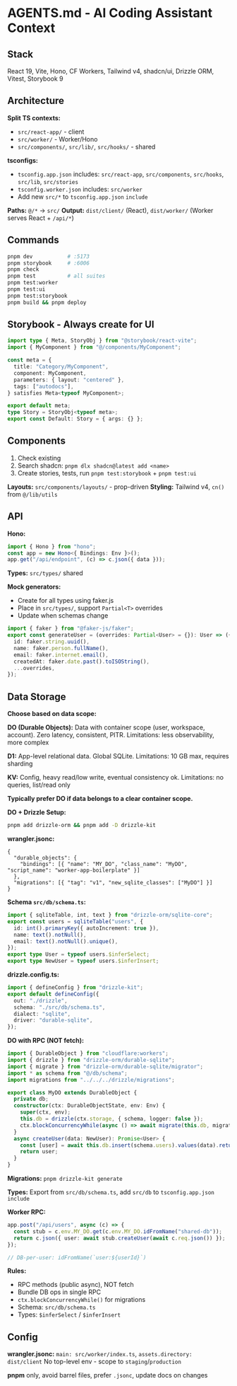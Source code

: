 # AGENTS.md - AI Coding Assistant Context

## Stack
React 19, Vite, Hono, CF Workers, Tailwind v4, shadcn/ui, Drizzle ORM, Vitest, Storybook 9

## Architecture

**Split TS contexts:**
- `src/react-app/` - client
- `src/worker/` - Worker/Hono
- `src/components/`, `src/lib/`, `src/hooks/` - shared

**tsconfigs:**
- `tsconfig.app.json` includes: `src/react-app`, `src/components`, `src/hooks`, `src/lib`, `src/stories`
- `tsconfig.worker.json` includes: `src/worker`
- Add new `src/*` to `tsconfig.app.json` `include`

**Paths:** `@/*` → `src/`
**Output:** `dist/client/` (React), `dist/worker/` (Worker serves React + `/api/*`)

## Commands

```bash
pnpm dev           # :5173
pnpm storybook     # :6006
pnpm check
pnpm test          # all suites
pnpm test:worker
pnpm test:ui
pnpm test:storybook
pnpm build && pnpm deploy
```

## Storybook - Always create for UI

```typescript
import type { Meta, StoryObj } from "@storybook/react-vite";
import { MyComponent } from "@/components/MyComponent";

const meta = {
  title: "Category/MyComponent",
  component: MyComponent,
  parameters: { layout: "centered" },
  tags: ["autodocs"],
} satisfies Meta<typeof MyComponent>;

export default meta;
type Story = StoryObj<typeof meta>;
export const Default: Story = { args: {} };
```

## Components

1. Check existing
2. Search shadcn: `pnpm dlx shadcn@latest add <name>`
3. Create stories, tests, run `pnpm test:storybook` + `pnpm test:ui`

**Layouts:** `src/components/layouts/` - prop-driven
**Styling:** Tailwind v4, `cn()` from `@/lib/utils`

## API

**Hono:**
```typescript
import { Hono } from "hono";
const app = new Hono<{ Bindings: Env }>();
app.get("/api/endpoint", (c) => c.json({ data }));
```

**Types:** `src/types/` shared

**Mock generators:**
- Create for all types using faker.js
- Place in `src/types/`, support `Partial<T>` overrides
- Update when schemas change

```typescript
import { faker } from "@faker-js/faker";
export const generateUser = (overrides: Partial<User> = {}): User => ({
  id: faker.string.uuid(),
  name: faker.person.fullName(),
  email: faker.internet.email(),
  createdAt: faker.date.past().toISOString(),
  ...overrides,
});
```

## Data Storage

**Choose based on data scope:**

**DO (Durable Objects):** Data with container scope (user, workspace, account). Zero latency, consistent, PITR. Limitations: less observability, more complex

**D1:** App-level relational data. Global SQLite. Limitations: 10 GB max, requires sharding

**KV:** Config, heavy read/low write, eventual consistency ok. Limitations: no queries, list/read only

**Typically prefer DO if data belongs to a clear container scope.**

**DO + Drizzle Setup:**

```bash
pnpm add drizzle-orm && pnpm add -D drizzle-kit
```

**wrangler.jsonc:**
```jsonc
{
  "durable_objects": {
    "bindings": [{ "name": "MY_DO", "class_name": "MyDO", "script_name": "worker-app-boilerplate" }]
  },
  "migrations": [{ "tag": "v1", "new_sqlite_classes": ["MyDO"] }]
}
```

**Schema `src/db/schema.ts`:**
```typescript
import { sqliteTable, int, text } from "drizzle-orm/sqlite-core";
export const users = sqliteTable("users", {
  id: int().primaryKey({ autoIncrement: true }),
  name: text().notNull(),
  email: text().notNull().unique(),
});
export type User = typeof users.$inferSelect;
export type NewUser = typeof users.$inferInsert;
```

**drizzle.config.ts:**
```typescript
import { defineConfig } from "drizzle-kit";
export default defineConfig({
  out: "./drizzle",
  schema: "./src/db/schema.ts",
  dialect: "sqlite",
  driver: "durable-sqlite",
});
```

**DO with RPC (NOT fetch):**
```typescript
import { DurableObject } from "cloudflare:workers";
import { drizzle } from "drizzle-orm/durable-sqlite";
import { migrate } from "drizzle-orm/durable-sqlite/migrator";
import * as schema from "@/db/schema";
import migrations from "../../../drizzle/migrations";

export class MyDO extends DurableObject {
  private db;
  constructor(ctx: DurableObjectState, env: Env) {
    super(ctx, env);
    this.db = drizzle(ctx.storage, { schema, logger: false });
    ctx.blockConcurrencyWhile(async () => await migrate(this.db, migrations));
  }
  async createUser(data: NewUser): Promise<User> {
    const [user] = await this.db.insert(schema.users).values(data).returning();
    return user;
  }
}
```

**Migrations:** `pnpm drizzle-kit generate`

**Types:** Export from `src/db/schema.ts`, add `src/db` to `tsconfig.app.json` `include`

**Worker RPC:**
```typescript
app.post("/api/users", async (c) => {
  const stub = c.env.MY_DO.get(c.env.MY_DO.idFromName("shared-db"));
  return c.json({ user: await stub.createUser(await c.req.json()) });
});

// DB-per-user: idFromName(`user:${userId}`)
```

**Rules:**
- RPC methods (public async), NOT fetch
- Bundle DB ops in single RPC
- `ctx.blockConcurrencyWhile()` for migrations
- Schema: `src/db/schema.ts`
- Types: `$inferSelect` / `$inferInsert`

## Config

**wrangler.jsonc:** `main: src/worker/index.ts`, `assets.directory: dist/client`
No top-level env - scope to `staging`/`production`

**pnpm** only, avoid barrel files, prefer `.jsonc`, update docs on changes
